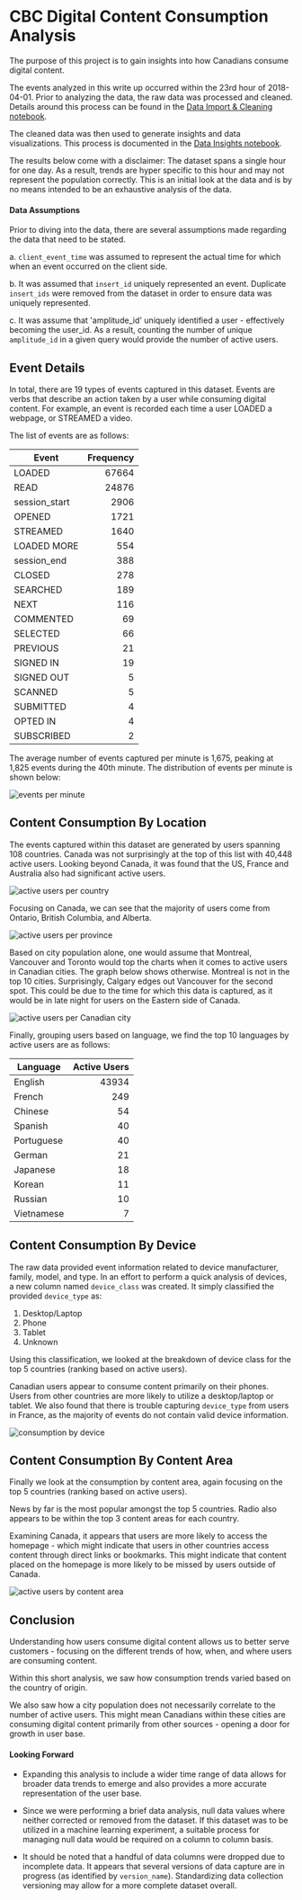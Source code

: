 # CBC Digital Content Consumption Analysis

The purpose of this project is to gain insights into how Canadians consume digital content.  

The events analyzed in this write up occurred within the 23rd hour of 2018-04-01.  Prior to analyzing the data, the raw data was processed and cleaned.  Details around this process can be found in the [Data Import & Cleaning notebook](https://github.com/mrjgamble/cbc_sample/blob/master/notebooks/01_data_import_and_cleaning.ipynb).

The cleaned data was then used to generate insights and data visualizations.  This process is documented in the [Data Insights notebook](https://github.com/mrjgamble/cbc_sample/blob/master/notebooks/02_data_insights.ipynb).  

The results below come with a disclaimer: The dataset spans a single hour for one day.  As a result, trends are hyper specific to this hour and may not represent the population correctly.  This is an initial look at the data and is by no means intended to be an exhaustive analysis of the data.

#### Data Assumptions
Prior to diving into the data, there are several assumptions made regarding the data that need to be stated.

a. `client_event_time` was assumed to represent the actual time for which when an event occurred on the client side.

b. It was assumed that `insert_id` uniquely represented an event.  Duplicate `insert_ids` were removed from the dataset in order to ensure data was uniquely represented.

c. It was assume that 'amplitude_id' uniquely identified a user - effectively becoming the user_id.  As a result, counting the number of unique `amplitude_id` in a given query would provide the number of active users.

## Event Details
In total, there are 19 types of events captured in this dataset.  Events are verbs that describe an action taken by a user while consuming digital content.  For example, an event is recorded each time a user LOADED a webpage, or STREAMED a video.  

The list of events are as follows:

| Event | Frequency |
| --- |---:|
| LOADED | 67664 |
| READ | 24876 |
| session_start | 2906 |
| OPENED | 1721 |
| STREAMED | 1640 |
| LOADED MORE | 554 |
| session_end | 388 |
| CLOSED | 278 |
| SEARCHED | 189 |
| NEXT | 116 |
| COMMENTED | 69 |
| SELECTED | 66 |
| PREVIOUS | 21 |
| SIGNED IN | 19 |
| SIGNED OUT | 5 |
| SCANNED | 5 |
| SUBMITTED |4 |  
| OPTED IN | 4 |
| SUBSCRIBED | 2 |

The average number of events captured per minute is 1,675, peaking at 1,825 events during the 40th minute.  The distribution of events per minute is shown below:

![events per minute](https://github.com/mrjgamble/cbc_sample/blob/master/figures/event_distribution.png)

## Content Consumption By Location
The events captured within this dataset are generated by users spanning 108 countries.  Canada was not surprisingly at the top of this list with 40,448 active users.  Looking beyond Canada, it was found that the US, France and Australia also had significant active users.

![active users per country](https://github.com/mrjgamble/cbc_sample/blob/master/figures/active_users_per_country.png)

Focusing on Canada, we can see that the majority of users come from Ontario, British Columbia, and Alberta.  

![active users per province](https://github.com/mrjgamble/cbc_sample/blob/master/figures/active_users_per_province.png)

Based on city population alone, one would assume that Montreal, Vancouver and Toronto would top the charts when it comes to active users in Canadian cities.  The graph below shows otherwise.  Montreal is not in the top 10 cities.  Surprisingly, Calgary edges out Vancouver for the second spot.  This could be due to the time for which this data is captured, as it would be in late night for users on the Eastern side of Canada.

![active users per Canadian city](https://github.com/mrjgamble/cbc_sample/blob/master/figures/active_users_per_canadian_city.png)

Finally, grouping users based on language, we find the top 10 languages by active users are as follows:

| Language | Active Users|
|--- |---:|
| English | 43934 |
| French | 249 |
| Chinese | 54 |
| Spanish | 40 |
| Portuguese | 40 |
| German | 21 |
| Japanese | 18 |
| Korean | 11 |
| Russian | 10 |
| Vietnamese | 7 |

## Content Consumption By Device
The raw data provided event information related to device manufacturer, family, model, and type.  In an effort to perform a quick analysis of devices, a new column named `device_class` was created.  It simply classified the provided `device_type` as:

1. Desktop/Laptop
2. Phone
3. Tablet
4. Unknown  

Using this classification, we looked at the breakdown of device class for the top 5 countries (ranking based on active users).

Canadian users appear to consume content primarily on their phones.  Users from other countries are more likely to utilize a desktop/laptop or tablet.  We also found that there is trouble capturing `device_type` from users in France, as the majority of events do not contain valid device information.

![consumption by device](https://github.com/mrjgamble/cbc_sample/blob/master/figures/device_consumption_per_country.png)

## Content Consumption By Content Area
Finally we look at the consumption by content area, again focusing on the top 5 countries (ranking based on active users).

News by far is the most popular amongst the top 5 countries.  Radio also appears to be within the top 3 content areas for each country.  

Examining Canada, it appears that users are more likely to access the homepage - which might indicate that users in other countries access content through direct links or bookmarks.  This might indicate that content placed on the homepage is more likely to be missed by users outside of Canada.

![active users by content area](https://github.com/mrjgamble/cbc_sample/blob/master/figures/content_area_per_country.png)


## Conclusion
Understanding how users consume digital content allows us to better serve customers - focusing on the different trends of how, when, and where users are consuming content.  

Within this short analysis, we saw how consumption trends varied based on the country of origin.  

We also saw how a city population does not necessarily correlate to the number of active users.  This might mean Canadians within these cities are consuming digital content primarily from other sources - opening a door for growth in user base.   

#### Looking Forward
* Expanding this analysis to include a wider time range of data allows for broader data trends to emerge and also provides a more accurate representation of the user base.

* Since we were performing a brief data analysis, null data values where neither corrected or removed from the dataset.  If this dataset was to be utilized in a machine learning experiment, a suitable process for managing null data would be required on a column to column basis.

* It should be noted that a handful of data columns were dropped due to incomplete data.  It appears that several versions of data capture are in progress (as identified by `version_name`).  Standardizing data collection versioning may allow for a more complete dataset overall.

